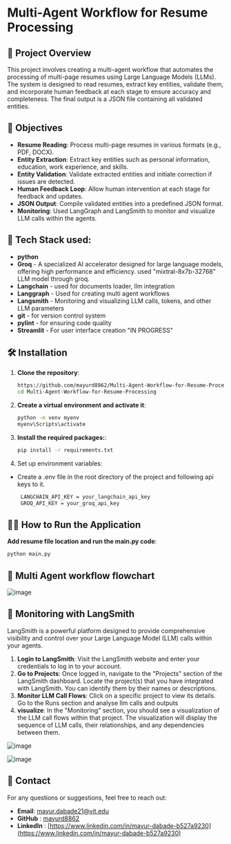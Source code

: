 # Multi-Agent Workflow for Resume Processing

## 📝 Project Overview

This project involves creating a multi-agent workflow that automates the processing of multi-page resumes using Large Language Models (LLMs). The system is designed to read resumes, extract key entities, validate them, and incorporate human feedback at each stage to ensure accuracy and completeness. The final output is a JSON file containing all validated entities.

## 🎯 Objectives

- **Resume Reading**: Process multi-page resumes in various formats (e.g., PDF, DOCX).
- **Entity Extraction**: Extract key entities such as personal information, education, work experience, and skills.
- **Entity Validation**: Validate extracted entities and initiate correction if issues are detected.
- **Human Feedback Loop**: Allow human intervention at each stage for feedback and updates.
- **JSON Output**: Compile validated entities into a predefined JSON format.
- **Monitoring**: Used LangGraph and LangSmith to monitor and visualize LLM calls within the agents.


## 🤖 Tech Stack used:
- **python**
- **Groq** - A specialized AI accelerator designed for large language models, offering high performance and efficiency. used "mixtral-8x7b-32768" LLM model through groq.
- **Langchain** - used for documents loader, llm integration
- **Langgraph** - Used for creating multi agent workflows
- **Langsmith** - Monitoring and visualizing LLM calls, tokens, and other LLM parameters
- **git** - for version control system
- **pylint** - for ensuring code quality
- **Streamlit** - For user interface creation "IN PROGRESS"
  


## 🛠️ Installation

1. **Clone the repository**:
   ```sh
   https://github.com/mayurd8862/Multi-Agent-Workflow-for-Resume-Processing.git
   cd Multi-Agent-Workflow-for-Resume-Processing
   ```
2. **Create a virtual environment and activate it**:
   ```sh
   python -m venv myenv
   myenv\Scripts\activate
   ```

3. **Install the required packages:**:
   ```sh
   pip install -r requirements.txt
   ```
4. Set up environment variables:
- Create a .env file in the root directory of the project and following api keys to it.
  
  ```sh
   LANGCHAIN_API_KEY = your_langchain_api_key
   GROQ_API_KEY = your_groq_api_key
   ```

## 🏃‍♂️ How to Run the Application

 **Add resume file location and run the main.py code**:
   ```sh
   python main.py
   ```
## 🌊 Multi Agent workflow flowchart
![image](https://github.com/user-attachments/assets/20bed49c-e01b-419d-afc5-bfbf948d3de5)

## 👀 Monitoring with LangSmith

LangSmith is a powerful platform designed to provide comprehensive visibility and control over your Large Language Model (LLM) calls within your agents.

1. **Login to LangSmith**: Visit the LangSmith website and enter your credentials to log in to your account.
2. **Go to Projects**: Once logged in, navigate to the "Projects" section of the LangSmith dashboard.
Locate the project(s) that you have integrated with LangSmith. You can identify them by their names or descriptions.
3. **Monitor LLM Call Flows**: Click on a specific project to view its details. Go to the Runs section and analyse llm calls and outputs
4. **visualize**: In the "Monitoring" section, you should see a visualization of the LLM call flows within that project.
The visualization will display the sequence of LLM calls, their relationships, and any dependencies between them.


![image](https://github.com/user-attachments/assets/5886d878-31c7-426a-8711-9834e12696c0)

![image](https://github.com/user-attachments/assets/5d0f3f1f-14bb-41f1-b2f2-45144da2d959)


## 📧 Contact 
For any questions or suggestions, feel free to reach out:

- **Email**: mayur.dabade21@vit.edu
- **GitHub** : [mayurd8862](https://github.com/mayur8862)
- **LinkedIn** : [https://www.linkedin.com/in/mayur-dabade-b527a9230](https://www.linkedin.com/in/mayur-dabade-b527a9230)












